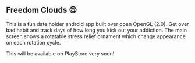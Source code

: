 ## Freedom Clouds :relieved:

This is a fun date holder android app built over open OpenGL (2.0). Get over bad habit and track days of how long you kick out your addiction. The main screen shows a rotatable stress relief ornament which change appearance on each rotation cycle.

This will be available on PlayStore very soon!